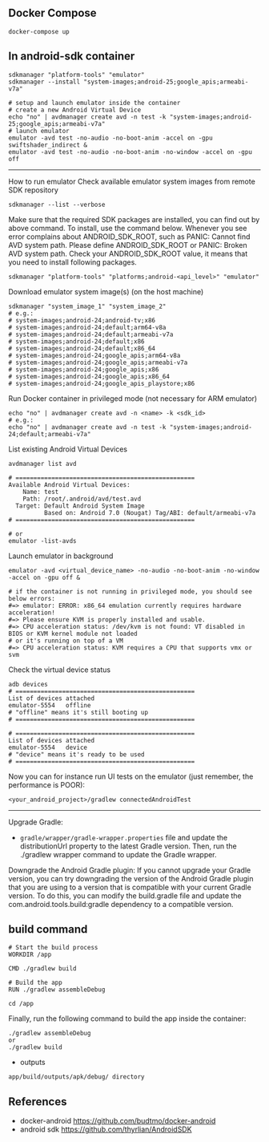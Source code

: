 

## Docker Compose
```
docker-compose up 
```

## In android-sdk container
```
sdkmanager "platform-tools" "emulator"
sdkmanager --install "system-images;android-25;google_apis;armeabi-v7a"
```

```
# setup and launch emulator inside the container
# create a new Android Virtual Device
echo "no" | avdmanager create avd -n test -k "system-images;android-25;google_apis;armeabi-v7a"
# launch emulator
emulator -avd test -no-audio -no-boot-anim -accel on -gpu swiftshader_indirect &
emulator -avd test -no-audio -no-boot-anim -no-window -accel on -gpu off
```

---

How to run emulator
Check available emulator system images from remote SDK repository


```
sdkmanager --list --verbose
```

Make sure that the required SDK packages are installed, you can find out by above command. To install, use the command below. Whenever you see error complains about ANDROID_SDK_ROOT, such as PANIC: Cannot find AVD system path. Please define ANDROID_SDK_ROOT or PANIC: Broken AVD system path. Check your ANDROID_SDK_ROOT value, it means that you need to install following packages.

```
sdkmanager "platform-tools" "platforms;android-<api_level>" "emulator"
```
Download emulator system image(s) (on the host machine)

```
sdkmanager "system_image_1" "system_image_2"
# e.g.:
# system-images;android-24;android-tv;x86
# system-images;android-24;default;arm64-v8a
# system-images;android-24;default;armeabi-v7a
# system-images;android-24;default;x86
# system-images;android-24;default;x86_64
# system-images;android-24;google_apis;arm64-v8a
# system-images;android-24;google_apis;armeabi-v7a
# system-images;android-24;google_apis;x86
# system-images;android-24;google_apis;x86_64
# system-images;android-24;google_apis_playstore;x86
```
Run Docker container in privileged mode (not necessary for ARM emulator)

```
echo "no" | avdmanager create avd -n <name> -k <sdk_id>
# e.g.:
echo "no" | avdmanager create avd -n test -k "system-images;android-24;default;armeabi-v7a"
```
List existing Android Virtual Devices

```
avdmanager list avd

# ==================================================
Available Android Virtual Devices:
    Name: test
    Path: /root/.android/avd/test.avd
  Target: Default Android System Image
          Based on: Android 7.0 (Nougat) Tag/ABI: default/armeabi-v7a
# ==================================================

# or
emulator -list-avds
```

Launch emulator in background

```
emulator -avd <virtual_device_name> -no-audio -no-boot-anim -no-window -accel on -gpu off &

# if the container is not running in privileged mode, you should see below errors:
#=> emulator: ERROR: x86_64 emulation currently requires hardware acceleration!
#=> Please ensure KVM is properly installed and usable.
#=> CPU acceleration status: /dev/kvm is not found: VT disabled in BIOS or KVM kernel module not loaded
# or it's running on top of a VM
#=> CPU acceleration status: KVM requires a CPU that supports vmx or svm
```

Check the virtual device status

```
adb devices
# ==================================================
List of devices attached
emulator-5554	offline
# "offline" means it's still booting up
# ==================================================

# ==================================================
List of devices attached
emulator-5554	device
# "device" means it's ready to be used
# ==================================================
```
Now you can for instance run UI tests on the emulator (just remember, the performance is POOR):

```
<your_android_project>/gradlew connectedAndroidTest
```

---

Upgrade Gradle: 
- `gradle/wrapper/gradle-wrapper.properties` file and update the distributionUrl property to the latest Gradle version. Then, run the ./gradlew wrapper command to update the Gradle wrapper.

Downgrade the Android Gradle plugin: If you cannot upgrade your Gradle version, you can try downgrading the version of the Android Gradle plugin that you are using to a version that is compatible with your current Gradle version. To do this, you can modify the build.gradle file and update the com.android.tools.build:gradle dependency to a compatible version.

## build command
```
# Start the build process
WORKDIR /app

CMD ./gradlew build

# Build the app
RUN ./gradlew assembleDebug
```

```
cd /app
```
Finally, run the following command to build the app inside the container:
```
./gradlew assembleDebug
or
./gradlew build
```
- outputs
```
app/build/outputs/apk/debug/ directory
```

## References
- docker-android
https://github.com/budtmo/docker-android
- android sdk
https://github.com/thyrlian/AndroidSDK
